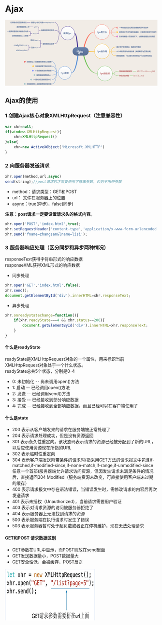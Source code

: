 # Ajax

![Ajax](../../resource/blogs/images/Ajax/Ajax1.png)

## Ajax的使用

### 1.创建Ajax核心对象XMLHttpRequest（注意兼容性）

```javascript
var xhr=null;
if(window.XMLHttpRequest){
    xhr=XMLHttpRequest()
}else{
    xhr=new ActiveXObject('Microsoft.XMLHTTP')
}
```

### 2.向服务器发送请求

```javascript
xhr.open(method,url,async)
send(string);//post请求时才需要使用字符串参数，否则不用带参数
```

* method：请求类型：GET和POST
* url： 文件在服务器上的位置
* async：true(异步)，false(同步)

**注意：post请求一定要设置请求头的格式内容**。

```javascript
xhr.open('POST','index.html',true);
xhr.setRequestHeader('content-type','application/x-www-form-urlencoded');
xhr.send('fname=zhangsan&lname=lisi');
```

### 3.服务器响应处理（区分同步和异步两种情况）

responseText获得字符串形式的响应数据  
responseXML获得XML形式的响应数据

* 同步处理

```javascript
xhr.open('GET','index.html',false);
xhr.send();
document.getElementById('div').innerHTML=xhr.responseText;
```

* 异步处理

```javascript
xhr.onreadystatechange=function(){
    if(xhr.readyState===4 && xhr.status==200){
        document.getElementById('div').innerHTML=xhr.responseText;
    }
}
```

#### 什么是readyState

readyState是XMLHttpRequest对象的一个属性，用来标识当前XMLHttpRequest对象处于一个什么状态。  
readyState总共5个状态，分别是0-4

* 0:  未初始化 -- 尚未调用open()方法
* 1:  启动 -- 已经调用open()方法
* 2:  发送 -- 已经调用send()方法
* 3:  接受 -- 已经接收到部分响应数据
* 4:  完成 -- 已经接收到全部响应数据，而且已经可以在客户端使用了

#### 什么是state

* 200 表示从客户端发来的请求在服务端被正常处理了
* 204 表示请求处理成功，但是没有资源返回
* 301 表示永久性重定向。该状态码表示请求的资源已经被分配到了新的URL，以后应使用资源现在所指的URL
* 302 表示临时性重定向
* 304 表示客户端发送附带条件的请求时(指采用GET方法的请求报文中包含if-matched,if-modified-since,if-none-match,if-range,if-unmodified-since任意一个首部)服务器端允许请求访问资源，但因发生请求未满足条件的情况后，直接返回304 Modified（服务端资源未改变，可直接使用客户端未过期的缓存）
* 400 表示请求报文中存在语法错误，当错误发生时，需修改请求的内容后再次发送请求
* 401 表示未授权（Unauthorized），当前请求需要用户验证
* 403 表示对请求资源的访问被服务器拒绝了
* 404 表示服务器上无法找到请求的资源
* 500 表示服务端在执行请求时发生了错误
* 503 表示服务器暂时处于超负载或者正在停机维护，现在无法处理请求

#### GET和POST 请求数据区别

* GET参数在URL中显示，而POST则放在send里面
* GET发送数据量小，POST数据量大
* GET安全性低，会被缓存，POST反之

![GET和POST](../../resource/blogs/images/Ajax/Ajax2.png)
